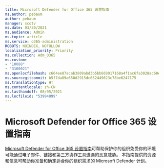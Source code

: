 ```yaml
---
title: Microsoft Defender for Office 365 设置指南
ms.author: pebaum
author: pebaum
manager: scotv
ms.date: 03/30/2021
ms.audience: Admin
ms.topic: article
ms.service: o365-administration
ROBOTS: NOINDEX, NOFOLLOW
localization_priority: Priority
ms.collection: Adm_O365
ms.custom:
- "10088"
- "3100021"
ms.openlocfilehash: c664ee87acab3809abd3b5bb669017168a4f1ac6fa3028ac60ed9c86269b1dc9
ms.sourcegitcommit: b5f7da89a650d2915dc652449623c78be6247175
ms.translationtype: HT
ms.contentlocale: zh-CN
ms.lasthandoff: 08/05/2021
ms.locfileid: "53994099"
---
```

# <a name="microsoft-defender-for-office-365-setup-guide"></a>Microsoft Defender for Office 365 设置指南

[Microsoft Defender for Office 365 设置指南](https://go.microsoft.com/fwlink/?linkid=2146614)可帮助保护你的组织免受你的环境可能通过电子邮件、链接和第三方协作工具遭遇的恶意威胁。 本指南提供的资源和信息可帮助你准备和确定适合你的组织需求的 Microsoft Defender 计划。
